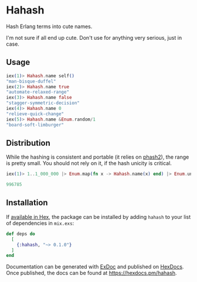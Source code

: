# Hahash

Hash Erlang terms into cute names.

I'm not sure if all end up cute. Don't use for anything very serious, just in case.

## Usage

```elixir
iex(1)> Hahash.name self()
"man-bisque-duffel"
iex(2)> Hahash.name true
"automate-relaxed-range"
iex(3)> Hahash.name false
"stagger-symmetric-decision"
iex(4)> Hahash.name 0
"relieve-quick-change"
iex(5)> Hahash.name &Enum.random/1
"board-soft-limburger"
```

## Distribution

While the hashing is consistent and portable (it relies on [phash2](https://www.erlang.org/doc/man/erlang.html#phash2-2)), 
the range is pretty small. You should not rely on it, if the hash unicity is critical.

```elixir
iex(1)> 1..1_000_000 |> Enum.map(fn x -> Hahash.name(x) end) |> Enum.uniq() |> Enum.count()

996785
```

## Installation

If [available in Hex](https://hex.pm/docs/publish), the package can be installed
by adding `hahash` to your list of dependencies in `mix.exs`:

```elixir
def deps do
  [
    {:hahash, "~> 0.1.0"}
  ]
end
```

Documentation can be generated with [ExDoc](https://github.com/elixir-lang/ex_doc)
and published on [HexDocs](https://hexdocs.pm). Once published, the docs can
be found at <https://hexdocs.pm/hahash>.


